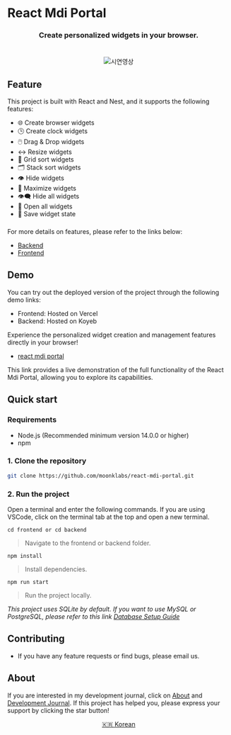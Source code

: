 # React Mdi Portal

<h3 align="center">Create personalized widgets in your browser.</h3>
<!-- <hr style="width: 100%; margin: 25px 0;"> -->

#

<div align="center">
  <img src="https://github.com/moonklabs/mdi-portal-lsm-study/assets/62977652/77ab2ba6-d743-4ff5-aafc-4b6bfce51b97" alt="시연영상">
</div>

## Feature

This project is built with React and Nest, and it supports the following features:

<!-- - 사용자는 시계, 브라우저 등 다양한 패널을 자유롭게 배치하고 크기를 조정할 수 있습니다. 패널은 Drag&Drop으로 쉽게 이동할 수 있으며, 숨기기, 최대화, 최소화 등의 기능을 통해 패널을 관리할 수 있습니다.

- 하단의 taskbar 메뉴를 통해 모든 패널을 한 번에 숨기거나 열 수 있으며, grid 정렬과 stack 정렬 기능을 사용하여 패널을 깔끔하게 정렬할 수 있습니다. -->

- 🌐 Create browser widgets
- 🕒 Create clock widgets
- 🖱️ Drag & Drop widgets
- ↔️ Resize widgets
- 📏 Grid sort widgets
- 🗂️ Stack sort widgets
- 👁️ Hide widgets
- 🔲 Maximize widgets
- 👁️‍🗨️ Hide all widgets
- 📂 Open all widgets
- 💾 Save widget state

###

For more details on features, please refer to the links below:

- [Backend](docs/backend.md)
- [Frontend](docs/frontend.md)

## Demo

You can try out the deployed version of the project through the following demo links:

- Frontend: Hosted on Vercel
- Backend: Hosted on Koyeb

Experience the personalized widget creation and management features directly in your browser!

- [react mdi portal](https://react-mdi-portal.vercel.app/)

This link provides a live demonstration of the full functionality of the React Mdi Portal, allowing you to explore its capabilities.

## Quick start

### Requirements

- Node.js (Recommended minimum version 14.0.0 or higher)
- npm

### 1. Clone the repository

```bash
git clone https://github.com/moonklabs/react-mdi-portal.git
```

### 2. Run the project

Open a terminal and enter the following commands. If you are using VSCode, click on the terminal tab at the top and open a new terminal.

`cd frontend or cd backend`

> Navigate to the frontend or backend folder.

`npm install`

> Install dependencies.

`npm run start`

> Run the project locally.

_This project uses SQLite by default. If you want to use MySQL or PostgreSQL, please refer to this link [Database Setup Guide](docs/DB_guide.md)_

<!-- ### 2. Backend -->

<!-- 백엔드 환경을 실행시키기 위해 새로운 터미널을 생성해주세요.

`cd backend`

> backend 폴더로 접근합니다.

`npm install`

> 의존성 설치

`npm run start`

> 로컬 서버 실행 -->

## Contributing

- If you have any feature requests or find bugs, please email us.

## About

If you are interested in my development journal, click on [About](docs/about.md) and [Development Journal](docs/개발일지/). If this project has helped you, please express your support by clicking the star button!

<div align="center">
  <a href="README_KR.md">🇰🇷 Korean</a>
</div>
